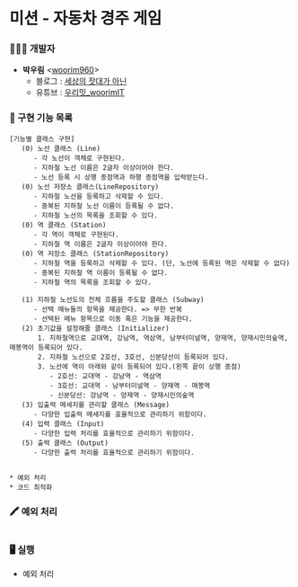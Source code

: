 # 미션 - 자동차 경주 게임

### 👨🏻‍💻 개발자
* **박우림** <[woorim960](https://github.com/woorim960)>
   - 블로그 : [세상의 잣대가 아닌](https://blog.naver.com/dnfla420)
   - 유튜브 : [우리밋_woorimIT](https://www.youtube.com/channel/UCS0F25vig_sPIQXMiK8IdSg?view_as=subscriber)

### 📌 구현 기능 목록
```
[기능별 클래스 구현]
   (0) 노선 클래스 (Line)
      - 각 노선이 객체로 구현된다.
      - 지하철 노선 이름은 2글자 이상이어야 한다.
      - 노선 등록 시 상행 종점역과 하행 종점역을 입력받는다.
   (0) 노선 저장소 클래스(LineRepository)
      - 지하철 노선을 등록하고 삭제할 수 있다.
      - 중복된 지하철 노선 이름이 등록될 수 없다.
      - 지하철 노선의 목록을 조회할 수 있다.
   (0) 역 클래스 (Station)
      - 각 역이 객체로 구현된다.
      - 지하철 역 이름은 2글자 이상이어야 한다.
   (0) 역 저장소 클래스 (StationRepository)
      - 지하철 역을 등록하고 삭제할 수 있다. (단, 노선에 등록된 역은 삭제할 수 없다)
      - 중복된 지하철 역 이름이 등록될 수 없다.
      - 지하철 역의 목록을 조회할 수 있다.

   (1) 지하철 노선도의 전체 흐름을 주도할 클래스 (Subway)
      - 선택 메뉴들의 항목을 제공한다. => 무한 반복
      - 선택된 메뉴 항목으로 이동 혹은 기능을 제공한다.
   (2) 초기값을 설정해줄 클래스 (Initializer)
       1. 지하철역으로 교대역, 강남역, 역삼역, 남부터미널역, 양재역, 양재시민의숲역, 매봉역이 등록되어 있다.
       2. 지하철 노선으로 2호선, 3호선, 신분당선이 등록되어 있다.
       3. 노선에 역이 아래와 같이 등록되어 있다.(왼쪽 끝이 상행 종점)
          - 2호선: 교대역 - 강남역 - 역삼역
          - 3호선: 교대역 - 남부터미널역 - 양재역 - 매봉역
          - 신분당선: 강남역 - 양재역 - 양재시민의숲역
   (3) 입출력 메세지를 관리할 클래스 (Message)
      - 다양한 입출력 메세지를 효율적으로 관리하기 위함이다.
   (4) 입력 클래스 (Input)
      - 다양한 입력 처리를 효율적으로 관리하기 위함이다.
   (5) 출력 클래스 (Output)
      - 다양한 출력 처리를 효율적으로 관리하기 위함이다.


* 예외 처리
* 코드 최적화
```

### 🖍 예외 처리  
```

```

### 🖥 실행  
* 예외 처리  
